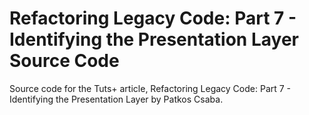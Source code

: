# Refactoring Legacy Code: Part 7 - Identifying the Presentation Layer Source Code

Source code for the Tuts+ article, Refactoring Legacy Code: Part 7 - Identifying the Presentation Layer by Patkos Csaba.
